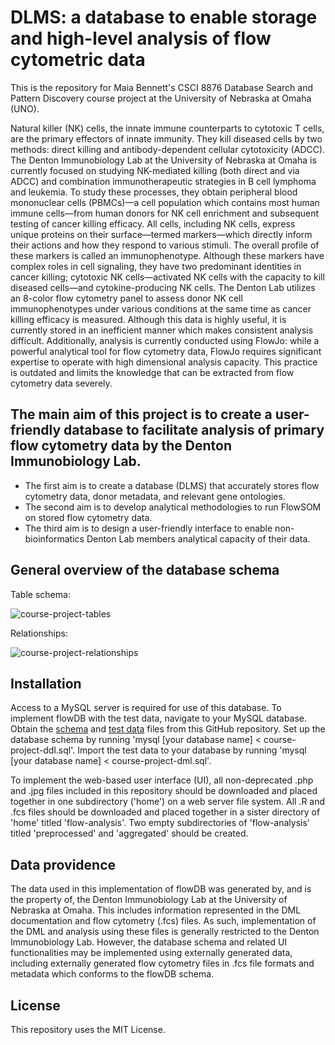 # DLMS: a database to enable storage and high-level analysis of flow cytometric data

This is the repository for Maia Bennett's CSCI 8876 Database Search and Pattern Discovery course project at the University of Nebraska at Omaha (UNO).

Natural killer (NK) cells, the innate immune counterparts to cytotoxic T cells, are the primary effectors of innate immunity. They kill diseased cells by two methods: direct killing and antibody-dependent cellular cytotoxicity (ADCC). The Denton Immunobiology Lab at the University of Nebraska at Omaha is currently focused on studying NK-mediated killing (both direct and via ADCC) and combination immunotherapeutic strategies in B cell lymphoma and leukemia. To study these processes, they obtain peripheral blood mononuclear cells (PBMCs)—a cell population which contains most human immune cells—from human donors for NK cell enrichment and subsequent testing of cancer killing efficacy. All cells, including NK cells, express unique proteins on their surface—termed markers—which directly inform their actions and how they respond to various stimuli. The overall profile of these markers is called an immunophenotype. Although these markers have complex roles in cell signaling, they have two predominant identities in cancer killing; cytotoxic NK cells—activated NK cells with the capacity to kill diseased cells—and cytokine-producing NK cells. The Denton Lab utilizes an 8-color flow cytometry panel to assess donor NK cell immunophenotypes under various conditions at the same time as cancer killing efficacy is measured. Although this data is highly useful, it is currently stored in an inefficient manner which makes consistent analysis difficult. Additionally, analysis is currently conducted using FlowJo: while a powerful analytical tool for flow cytometry data, FlowJo requires significant expertise to operate with high dimensional analysis capacity. This practice is outdated and limits the knowledge that can be extracted from flow cytometry data severely.

## The main aim of this project is to create a user-friendly database to facilitate analysis of primary flow cytometry data by the Denton Immunobiology Lab. 
- The first aim is to create a database (DLMS) that accurately stores flow cytometry data, donor metadata, and relevant gene ontologies. 
- The second aim is to develop analytical methodologies to run FlowSOM on stored flow cytometry data.
- The third aim is to design a user-friendly interface to enable non-bioinformatics Denton Lab members analytical capacity of their data.

## General overview of the database schema
Table schema:

![course-project-tables](https://user-images.githubusercontent.com/123126475/232627616-5c7d0043-675b-4f55-a8b5-8bf12815cad9.png)

Relationships:

![course-project-relationships](https://user-images.githubusercontent.com/123126475/232627595-aab7fcc5-a8a1-4b1d-91cb-59e615b196e8.png)

## Installation
Access to a MySQL server is required for use of this database. To implement flowDB with the test data, navigate to your MySQL database. Obtain the [schema](https://github.com/maiabennett/flowDB/blob/main/course-project-ddl.sql) and [test data](https://github.com/maiabennett/flowDB/blob/main/course-project-dml.sql) files from this GitHub repository. Set up the database schema by running 'mysql [your database name] < course-project-ddl.sql'. Import the test data to your database by running 'mysql [your database name] < course-project-dml.sql'.

To implement the web-based user interface (UI), all non-deprecated .php and .jpg files included in this repository should be downloaded and placed together in one subdirectory ('home') on a web server file system. All .R and .fcs files should be downloaded and placed together in a sister directory of 'home' titled 'flow-analysis'. Two empty subdirectories of 'flow-analysis' titled 'preprocessed' and 'aggregated' should be created.

## Data providence
The data used in this implementation of flowDB was generated by, and is the property of, the Denton Immunobiology Lab at the University of Nebraska at Omaha. This includes information represented in the DML documentation and flow cytometry (.fcs) files. As such, implementation of the DML and analysis using these files is generally restricted to the Denton Immunobiology Lab. However, the database schema and related UI functionalities may be implemented using externally generated data, including externally generated flow cytometry files in .fcs file formats and metadata which conforms to the flowDB schema. 

## License
This repository uses the MIT License. 
